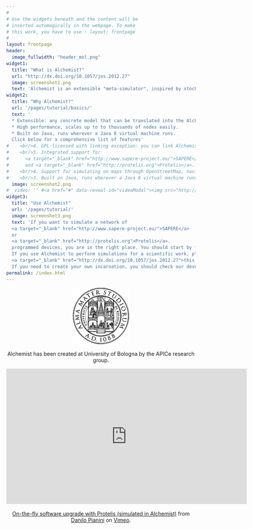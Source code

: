 ```yaml
---
#
# Use the widgets beneath and the content will be
# inserted automagically in the webpage. To make
# this work, you have to use › layout: frontpage
#
layout: frontpage
header:
  image_fullwidth: "header_mol.png"
widget1:
  title: "What is Alchemist?"
  url: "http://dx.doi.org/10.1057/jos.2012.27"
  image: screenshot1.png
  text: 'Alchemist is an extensible "meta-simulator", inspired by stochastic chemistry and tailored to pervasive computing and distributed systems. It provides a flexible meta-model for developers to bind their own abstractions, creating a so-called "incarnation". Incarnations for SAPERE and Protelis are already available and integrated in the main distribution.'
widget2:
  title: "Why Alchemist?"
  url: '/pages/tutorial/basics/'
  text: '
  * Extensible: any concrete model that can be translated into the Alchemist generic meta-model can be simulated, reusing common simulator features.
  * High performance, scales up to to thousands of nodes easily.
  * Built on Java, runs wherever a Java 8 virtual machine runs.
  Click below for a comprehensive list of features'
#    <br/>4. GPL-licensed with linking exception: you can link Alchemist from your private project.
#    <br/>5. Integrated support for
#      <a target="_blank" href="http://www.sapere-project.eu/">SAPERE</a>
#      and <a target="_blank" href="http://protelis.org">Protelis</a>.
#    <br/>4. Support for simulating on maps through OpenStreetMap, navigation via Graphhopper.
#    <br/>3. Built on Java, runs wherever a Java 8 virtual machine runs.
  image: screenshot2.png
#  video: '' #<a href="#" data-reveal-id="videoModal"><img src="http://phlow.github.io/feeling-responsive/images/start-video-feeling-responsive-302x182.jpg" width="302" height="182" alt=""/></a>'
widget3:
  title: "Use Alchemist"
  url: '/pages/tutorial/'
  image: screenshot3.png
  text: 'If you want to simulate a network of
  <a target="_blank" href="http://www.sapere-project.eu/">SAPERE</a>
  or
  <a target="_blank" href="http://protelis.org">Protelis</a>.
  programmed devices, you are in the right place. You should start by following our step by step tutorial.
  If you use Alchemist to perform simulations for a scientific work, please cite
  <a target="_blank" href="http://dx.doi.org/10.1057/jos.2012.27">this paper</a>.
  If you need to create your own incarnation, you should check our developer instructions and documentation first.'
permalink: /index.html
---
```

 <center>
  <img src="images/unibo-seal.png"/>
  <p>Alchemist has been created at University of Bologna by the APICe research group.</p>


<iframe src="https://player.vimeo.com/video/260445665" width="640" height="360" frameborder="0" webkitallowfullscreen mozallowfullscreen allowfullscreen></iframe>
<p><a href="https://vimeo.com/260445665">On-the-fly software upgrade with Protelis (simulated in Alchemist)</a> from <a href="https://vimeo.com/user30882646">Danilo Pianini</a> on <a href="https://vimeo.com">Vimeo</a>.</p>
</center>
